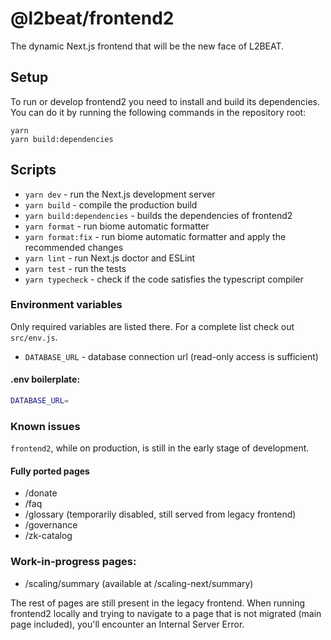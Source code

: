 # @l2beat/frontend2

The dynamic Next.js frontend that will be the new face of L2BEAT.

## Setup

To run or develop frontend2 you need to install and build its dependencies. You can do it by running the following
commands in the repository root:

```
yarn
yarn build:dependencies
```

## Scripts

- `yarn dev` - run the Next.js development server
- `yarn build` - compile the production build
- `yarn build:dependencies` - builds the dependencies of frontend2
- `yarn format` - run biome automatic formatter
- `yarn format:fix` - run biome automatic formatter and apply the recommended changes
- `yarn lint` - run Next.js doctor and ESLint
- `yarn test` - run the tests
- `yarn typecheck` - check if the code satisfies the typescript compiler

### Environment variables
Only required variables are listed there. For a complete list check out `src/env.js`.

- `DATABASE_URL` - database connection url (read-only access is sufficient)

#### .env boilerplate:

```bash
DATABASE_URL=
```

### Known issues

`frontend2`, while on production, is still in the early stage of development.

#### Fully ported pages
- /donate
- /faq
- /glossary (temporarily disabled, still served from legacy frontend)
- /governance
- /zk-catalog

### Work-in-progress pages:
- /scaling/summary (available at /scaling-next/summary)

The rest of pages are still present in the legacy frontend. When running frontend2 locally and trying to navigate to a page that is not migrated (main page included), you'll encounter an Internal Server Error.